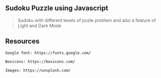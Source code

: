## Sudoku Puzzle using Javascript
> Sudoku with different levels of puzle problem and also a feature of Light and Dark Mode


## Resources

    Google font: https://fonts.google.com/

    Boxicons: https://boxicons.com/

    Images: https://unsplash.com/
